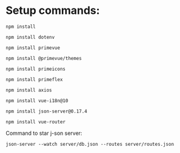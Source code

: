 # Setup commands: 
``
npm install
``

``
npm install dotenv
``

``
npm install primevue
``

``
npm install @primevue/themes
``

``
npm install primeicons
``

``
npm install primeflex
``

``
npm install axios
``

``
npm install vue-i18n@10
``

``
npm install json-server@0.17.4
``

``
npm install vue-router
``

Command to star j-son server: 

``
json-server --watch server/db.json --routes server/routes.json
``

